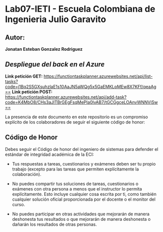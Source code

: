 # Lab07-IETI - Escuela Colombiana de Ingenieria Julio Garavito 

## Autor: ##
**Jonatan Esteban Gonzalez Rodriguez**

## _Despliegue del back en el Azure_ ##
**Link petición GET:** https://functiontaskplanner.azurewebsites.net/api/list-tasks?code=j1Bq2S5GXsuhzlaE1s10AaJN5aWQg5x5GaEMKLpMEw8X7KFf/qeaAg==
**Link petición POST:** https://functiontaskplanner.azurewebsites.net/api/add-task?code=K4MbO8/CHs3aJlTBrGEgFsqMePIa0lvAB7/tGCGgceLOAnvWNNViSw==

La presencia de este documento en este repositorio es un compromiso explícito de los colaboradores de seguir el siguiente código de honor:

Código de Honor
------
Debes seguir el Código de honor del ingeniero de sistemas para defender el estándar de integridad académica de la ECI:

- Tus respuestas a tareas, cuestionarios y exámenes deben ser tu propio trabajo (excepto para las tareas que permiten explícitamente la colaboración).

- No puedes compartir tus soluciones de tareas, cuestionarios o exámenes con otra persona a menos que el instructor lo permita explícitamente. Esto incluye cualquier cosa escrita por ti, como también cualquier solución oficial proporcionada por el docente o el monitor del curso.

- No puedes participar en otras actividades que mejorarán de manera deshonesta tus resultados o que mejorarán de manera deshonesta o dañarán los resultados de otras personas.
